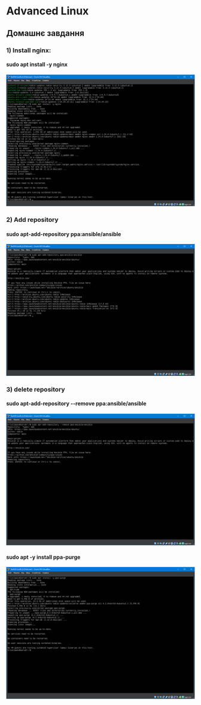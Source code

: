 # Advanced Linux

## Домашнє завдання

### 1) Install nginx:
#### sudo apt install -y nginx
![Pic2](02_nginx_ubuntu.png)

### 2) Add repository
#### sudo apt-add-repository ppa:ansible/ansible
![Pic3](03-add_rep.png)

### 3) delete repository
#### sudo apt-add-repository --remove ppa:ansible/ansible
![Pic4](04-del_rep.png)

#### sudo apt -y install ppa-purge
![Pic5](05-ppa-purge.png)

